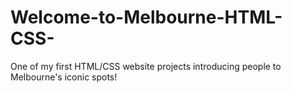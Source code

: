 # Welcome-to-Melbourne-HTML-CSS-
One of my first HTML/CSS website projects introducing people to Melbourne's iconic spots!
